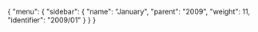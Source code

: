 {
  "menu": {
    "sidebar": {
      "name": "January",
      "parent": "2009",
      "weight": 11,
      "identifier": "2009/01"
    }
  }
}

